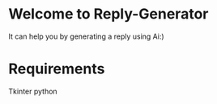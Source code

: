 # Welcome to Reply-Generator

It can help you by generating a reply using Ai:)

# Requirements
Tkinter
python
